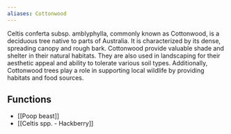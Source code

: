 ```yaml
---
aliases: Cottonwood
---
```

Celtis conferta subsp. amblyphylla, commonly known as Cottonwood, is a deciduous tree native to parts of Australia. It is characterized by its dense, spreading canopy and rough bark. Cottonwood provide valuable shade and shelter in their natural habitats. They are also used in landscaping for their aesthetic appeal and ability to tolerate various soil types. Additionally, Cottonwood trees play a role in supporting local wildlife by providing habitats and food sources.

## Functions
- [[Poop beast]]
- [[Celtis spp. - Hackberry]]
